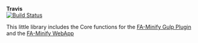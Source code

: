 **Travis**    
[![Build Status](https://travis-ci.org/FA-Minify/fa-minify.svg?branch=master)](https://travis-ci.org/FA-Minify/fa-minify)


This little library includes the Core functions for the 
[FA-Minify Gulp Plugin](https://github.com/FA-Minify/gulp-fa-minify) and the 
[FA-Minify WebApp](https://github.com/FA-Minify/fa-minify-webapp)
